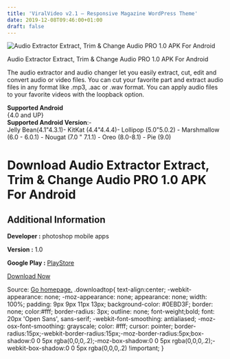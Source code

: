 ```yaml
---
title: 'ViralVideo v2.1 – Responsive Magazine WordPress Theme'
date: 2019-12-08T09:46:00+01:00
draft: false
---
```


![Audio Extractor Extract, Trim & Change Audio PRO 1.0 APK For Android](https://i2.wp.com/apkhome.net/wp-content/uploads/2019/12/Audio-Extractor-Extract-Trim-Change-Audio-PRO-1.0.png "Audio Extractor Extract, Trim & Change Audio PRO 1.0 APK For Android")

  

Audio Extractor Extract, Trim & Change Audio PRO 1.0 APK For Android

The audio extractor and audio changer let you easily extract, cut, edit and convert audio or video files. You can cut your favorite part and extract audio files in any format like .mp3, .aac or .wav format. You can apply audio files to your favorite videos with the loopback option.

**Supported Android**  
{4.0 and UP}  
**Supported Android Version**:-  
Jelly Bean(4.1"4.3.1)- KitKat (4.4"4.4.4)- Lollipop (5.0"5.0.2) - Marshmallow (6.0 - 6.0.1) - Nougat (7.0 " 7.1.1) - Oreo (8.0-8.1) - Pie (9.0)

Download Audio Extractor Extract, Trim & Change Audio PRO 1.0 APK For Android
=============================================================================

Additional Information
----------------------

**Developer :** photoshop mobile apps

**Version :** 1.0

**Google Play :** [PlayStore](https://play.google.com/store/apps/details?id=com.psma.audioextractor)

  

[Download Now](https://store4app.co/post/audio-extractor-extract-trim-amp-change-audio-pro-1-0-apk-for-android_1575793328)

  
Source: [Go homepage.](https://store4app.co/post/audio-extractor-extract-trim-amp-change-audio-pro-1-0-apk-for-android_1575793328) .downloadtop{ text-align:center; -webkit-appearance: none; -moz-appearance: none; appearance: none; width: 100%; padding: 9px 9px 11px 13px; background-color: #0EBD3F; border: none; color:#fff; border-radius: 3px; outline: none; font-weight;bold; font: 20px 'Open Sans', sans-serif; -webkit-font-smoothing: antialiased; -moz-osx-font-smoothing: grayscale; color: #fff; cursor: pointer; border-radius:15px;-webkit-border-radius:15px;-moz-border-radius:5px;box-shadow:0 0 5px rgba(0,0,0,.2);-moz-box-shadow:0 0 5px rgba(0,0,0,.2);-webkit-box-shadow:0 0 5px rgba(0,0,0,.2) !important; }